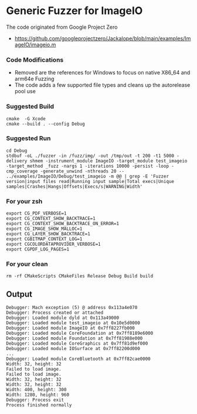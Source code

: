 # Generic Fuzzer for ImageIO 
The code originated from Google Project Zero
- https://github.com/googleprojectzero/Jackalope/blob/main/examples/ImageIO/imageio.m

### Code Modifications
- Removed are the references for Windows to focus on native X86_64 and arm64e Fuzzing
- The code adds a few supported file types and cleans up the autorelease pool use

### Suggested Build
```
cmake  -G Xcode
cmake --build . --config Debug
```
### Suggested Run
```
cd Debug
stdbuf -oL ./fuzzer -in /fuzz/img/ -out /tmp/out -t 200 -t1 5000 -delivery shmem -instrument_module ImageIO -target_module test_imageio -target_method _fuzz -nargs 1 -iterations 10000 -persist -loop -cmp_coverage -generate_unwind -nthreads 20 -- ../examples/ImageIO/Debug/test_imageio -m @@ | grep -E 'Fuzzer version|input files read|Running input sample|Total execs|Unique samples|Crashes|Hangs|Offsets|Execs/s|WARNING|Width'
```
### For your zsh
```
export CG_PDF_VERBOSE=1
export CG_CONTEXT_SHOW_BACKTRACE=1
export CG_CONTEXT_SHOW_BACKTRACE_ON_ERROR=1
export CG_IMAGE_SHOW_MALLOC=1
export CG_LAYER_SHOW_BACKTRACE=1
export CGBITMAP_CONTEXT_LOG=1
export CGCOLORDATAPROVIDER_VERBOSE=1
export CGPDF_LOG_PAGES=1
```
### For your clean
```
rm -rf CMakeScripts CMakeFiles Release Debug Build build
```
## Output
```
Debugger: Mach exception (5) @ address 0x113a4e070
Debugger: Process created or attached
Debugger: Loaded module dyld at 0x113a49000
Debugger: Loaded module test_imageio at 0x10e5d0000
Debugger: Loaded module ImageIO at 0x7ff8227fb000
Debugger: Loaded module CoreFoundation at 0x7ff8189e6000
Debugger: Loaded module Foundation at 0x7ff81988e000
Debugger: Loaded module CoreGraphics at 0x7ff81d9ef000
Debugger: Loaded module IOSurface at 0x7ff82200d000
...
Debugger: Loaded module CoreBluetooth at 0x7ff82cae0000
Width: 32, height: 32
Failed to load image.
Failed to load image.
Width: 32, height: 32
Width: 32, height: 32
Width: 400, height: 300
Width: 1280, height: 960
Debugger: Process exit
Process finished normally
```
